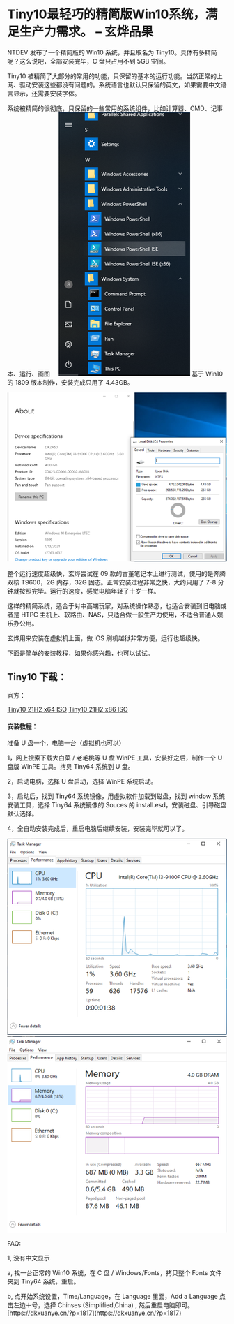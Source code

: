 # Tiny10最轻巧的精简版Win10系统，满足生产力需求。 – 玄烨品果
NTDEV 发布了一个精简版的 Win10 系统，并且取名为 Tiny10。具体有多精简呢？这么说吧，全部安装完毕，C 盘只占用不到 5GB 空间。

Tiny10 被精简了大部分的常用的功能，只保留的基本的运行功能。当然正常的上网、驱动安装这些都没有问题的。系统语言也默认只保留的英文，如果需要中文语言显示，还需要安装字体。

系统被精简的很彻底，只保留的一些常用的系统组件，比如计算器、CMD、记事本、运行、画图     ![](https://github.com/gkeo/img/blob/main/2022/2022-6-29%2015-00-27/1d20a309-ae79-4d96-8084-c62e2091b013.png?raw=true)
基于 Win10 的 1809 版本制作，安装完成只用了 4.43GB。

![](https://github.com/gkeo/img/blob/main/2022/2022-6-29%2015-00-27/68ccbc4e-404a-49c7-9d5e-a9d164e66a67.png?raw=true)

整个运行速度超级快，玄烨尝试在 09 款的古董笔记本上进行测试，使用的是奔腾双核 T9600，2G 内存，32G 固态。正常安装过程非常之快，大约只用了 7-8 分钟就按照完毕。运行的速度，感觉电脑年轻了十岁一样。

这样的精简系统，适合于对中高端玩家，对系统操作熟悉，也适合安装到旧电脑或者是 HTPC 主机上、软路由、NAS，只适合做一般生产力使用，不适合普通人娱乐办公用。

玄烨用来安装在虚拟机上面，做 iOS 刷机越狱非常方便，运行也超级快。

下面是简单的安装教程，如果你感兴趣，也可以试试。

## Tiny10 下载：

官方：

[Tiny10 21H2 x64 ISO](https://t.co/tTgoDlIdNJ)
[Tiny10 21H2 x86 ISO](https://t.co/7sasf7dBxG)

#### 安装教程：

准备 U 盘一个，电脑一台（虚拟机也可以）

1，网上搜索下载大白菜 / 老毛桃等 U 盘 WinPE 工具，安装好之后，制作一个 U 盘版 WinPE 工具。拷贝 Tiny64 系统到 U 盘。

2，启动电脑，选择 U 盘启动，选择 WinPE 系统启动。

3，启动后，找到 Tiny64 系统镜像，用虚拟软件加载到磁盘，找到 window 系统安装工具，选择 Tiny64 系统镜像的 Souces 的 install.esd，安装磁盘、引导磁盘默认选择。

4，全自动安装完成后，重启电脑后继续安装，安装完毕就可以了。

![](https://github.com/gkeo/img/blob/main/2022/2022-6-29%2015-00-27/d7b94372-e1fc-45f8-a248-ef381ca9897a.png?raw=true)
 ![](https://github.com/gkeo/img/blob/main/2022/2022-6-29%2015-00-27/8a8f2c4c-5862-411c-85b3-71a254bf12da.png?raw=true)

FAQ:

1, 没有中文显示

a, 找一台正常的 Win10 系统，在 C 盘 / Windows/Fonts，拷贝整个 Fonts 文件夹到 Tiny64 系统，重启。

b, 点开始系统设置，Time/Language，在 Language 里面，Add a Language 点击左边＋号，选择 Chinses (Simplified,China) , 然后重启电脑即可。 
 [https://dkxuanye.cn/?p=1817](https://dkxuanye.cn/?p=1817)
